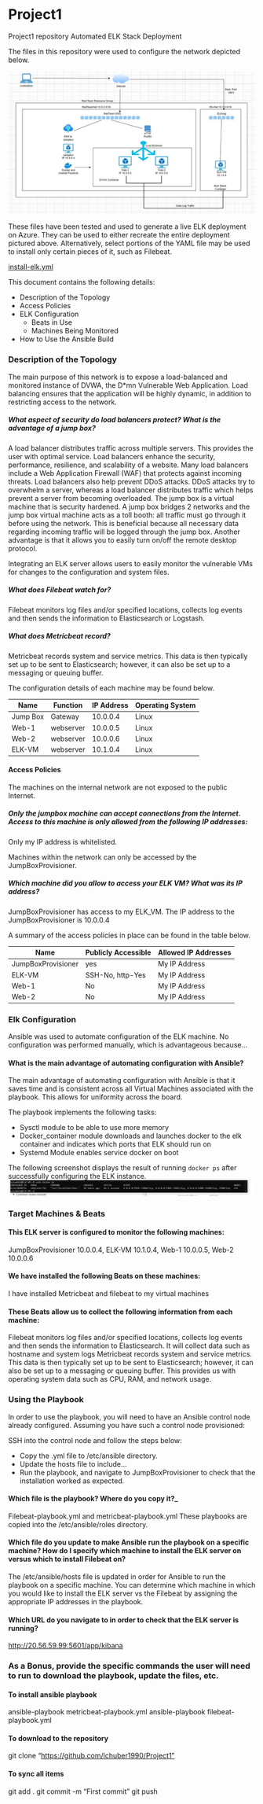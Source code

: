 # Project1
Project1 repository
Automated ELK Stack Deployment

The files in this repository were used to configure the network depicted below.

![Diagram](https://github.com/lchuber1990/Project1/blob/main/Diagram.JPG)

These files have been tested and used to generate a live ELK deployment on Azure. They can be used to either recreate the entire deployment pictured above. Alternatively, select portions of the YAML file may be used to install only certain pieces of it, such as Filebeat.

[install-elk.yml](https://github.com/lchuber1990/Project1/blob/main/install-elk.yml)


This document contains the following details:
- Description of the Topology
- Access Policies
- ELK Configuration
  - Beats in Use
  - Machines Being Monitored
- How to Use the Ansible Build

### Description of the Topology

The main purpose of this network is to expose a load-balanced and monitored instance of DVWA, the D*mn Vulnerable Web Application.
Load balancing ensures that the application will be highly dynamic, in addition to restricting access to the network.

##### What aspect of security do load balancers protect? What is the advantage of a jump box?  
A load balancer distributes traffic across multiple servers.  This provides the user with optimal service.  Load balancers enhance the security, performance, resilience, and scalability of a website.  Many load balancers include a Web Application Firewall (WAF) that protects against incoming threats.  Load balancers also help prevent DDoS attacks. DDoS attacks try to overwhelm a server, whereas a load balancer distributes traffic which helps prevent a server from becoming overloaded.
The jump box is a virtual machine that is security hardened.  A jump box bridges 2 networks and the jump box virtual machine acts as a toll booth: all traffic must go through it before using the network.  This is beneficial because all necessary data regarding incoming traffic will be logged through the jump box.  Another advantage is that it allows you to easily turn on/off the remote desktop protocol.

Integrating an ELK server allows users to easily monitor the vulnerable VMs for changes to the configuration and system files.

##### What does Filebeat watch for? 
Filebeat monitors log files and/or specified locations, collects log events and then sends the information to Elasticsearch or Logstash.  
##### What does Metricbeat record? 
Metricbeat records system and service metrics.  This data is then typically set up to be sent to Elasticsearch; however, it can also be set up to a messaging or queuing buffer.

The configuration details of each machine may be found below.

| Name     | Function  | IP Address | Operating System |
|----------|-----------|------------|------------------|
| Jump Box | Gateway   | 10.0.0.4   | Linux            |
| Web-1    | webserver | 10.0.0.5   | Linux            |
| Web-2    | webserver | 10.0.0.6   | Linux            |
| ELK-VM   | webserver | 10.1.0.4   | Linux            |

#### Access Policies
The machines on the internal network are not exposed to the public Internet.

##### Only the jumpbox machine can accept connections from the Internet. Access to this machine is only allowed from the following IP addresses:
Only my IP address is whitelisted.

Machines within the network can only be accessed by the JumpBoxProvisioner.

##### Which machine did you allow to access your ELK VM? What was its IP address? 
JumpBoxProvisioner has access to my ELK_VM. The IP address to the JumpBoxProvisioner is 10.0.0.4

A summary of the access policies in place can be found in the table below.

| Name               | Publicly Accessible | Allowed IP Addresses |
|--------------------|---------------------|----------------------|
| JumpBoxProvisioner | yes                 | My IP Address        |
| ELK-VM             | SSH-No, http-Yes    | My IP Address        |
| Web-1              | No                  | My IP Address        |
| Web-2              | No                  | My IP Address        |

### Elk Configuration

Ansible was used to automate configuration of the ELK machine. No configuration was performed manually, which is advantageous because...

#### What is the main advantage of automating configuration with Ansible?  
The main advantage of automating configuration with Ansible is that it saves time and is consistent across all Virtual Machines associated with the playbook.  This allows for uniformity across the board.

The playbook implements the following tasks:
- Sysctl module to be able to use more memory 
- Docker_container module downloads and launches docker to the elk container and indicates which ports that ELK should run on
- Systemd Module enables service docker on boot

The following screenshot displays the result of running `docker ps` after successfully configuring the ELK instance.
![Diagram](https://github.com/lchuber1990/Project1/blob/main/elk%20vm%20docker%20running%20elk.JPG)

### Target Machines & Beats
#### This ELK server is configured to monitor the following machines:
JumpBoxProvisioner 10.0.0.4, ELK-VM 10.1.0.4, Web-1 10.0.0.5, Web-2 10.0.0.6

#### We have installed the following Beats on these machines:
I have installed Metricbeat and filebeat to my virtual machines

#### These Beats allow us to collect the following information from each machine:
Filebeat monitors log files and/or specified locations, collects log events and then sends the information to Elasticsearch.  It will collect data such as hostname and system logs
Metricbeat records system and service metrics.  This data is then typically set up to be sent to Elasticsearch; however, it can also be set up to a messaging or queuing buffer. This provides us with operating system data such as CPU, RAM, and network usage.


### Using the Playbook

In order to use the playbook, you will need to have an Ansible control node already configured. Assuming you have such a control node provisioned:

SSH into the control node and follow the steps below:
- Copy the .yml file to /etc/ansible directory.
- Update the hosts file to include...
- Run the playbook, and navigate to JumpBoxProvisioner to check that the installation worked as expected.

#### Which file is the playbook? Where do you copy it?_
Filebeat-playbook.yml and metricbeat-playbook.yml  These playbooks are copied into the /etc/ansible/roles directory.

#### Which file do you update to make Ansible run the playbook on a specific machine? How do I specify which machine to install the ELK server on versus which to install Filebeat on?
The /etc/ansible/hosts file is updated in order for Ansible to run the playbook on a specific machine.  You can determine which machine in which you would like to install the ELK server vs the Filebeat by assigning the appropriate IP addresses in the playbook.

#### Which URL do you navigate to in order to check that the ELK server is running?
http://20.56.59.99:5601/app/kibana

### As a **Bonus**, provide the specific commands the user will need to run to download the playbook, update the files, etc.
#### To install ansible playbook
ansible-playbook metricbeat-playbook.yml
ansible-playbook filebeat-playbook.yml
#### To download to the repository
git clone “https://github.com/lchuber1990/Project1”
#### To sync all items
git add .
git commit -m “First commit”
git push
